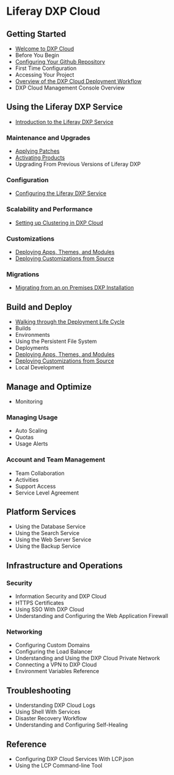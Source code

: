 # Liferay DXP Cloud

## Getting Started

* [Welcome to DXP Cloud](./getting-started/welcome-to-dxp-cloud.md)
* Before You Begin
* [Configuring Your Github Repository](./getting-started/configuring-your-github-repository.md)
* First Time Configuration
* Accessing Your Project
* [Overview of the DXP Cloud Deployment Workflow](./getting-started/overview-of-the-dxp-cloud-deployment-workflow.md)
* DXP Cloud Management Console Overview

## Using the Liferay DXP Service

* [Introduction to the Liferay DXP Service](./using-the-liferay-dxp-service/introduction-to-the-liferay-dxp-service.md)

### Maintenance and Upgrades

* [Applying Patches](./using-the-liferay-dxp-service/introduction-to-the-liferay-dxp-service.md#hotfixes)
* [Activating Products](./using-the-liferay-dxp-service/introduction-to-the-liferay-dxp-service.md#licenses)
* Upgrading From Previous Versions of Liferay DXP

### Configuration

* [Configuring the Liferay DXP Service](./using-the-liferay-dxp-service/configuring-the-liferay-dxp-service.md)

### Scalability and Performance

* [Setting up Clustering in DXP Cloud](./using-the-liferay-dxp-service/setting-up-clustering-in-dxp-cloud.md)

### Customizations

* [Deploying Apps, Themes, and Modules](./using-the-liferay-dxp-service/introduction-to-the-liferay-dxp-service.md#themes-portlets-and-osgi-modules)
* [Deploying Customizations from Source](./using-the-liferay-dxp-service/introduction-to-the-liferay-dxp-service.md#source-code)

### Migrations

* [Migrating from an on Premises DXP Installation](./using-the-liferay-dxp-service/migrating-from-an-on-premises-dxp-installation.md)

## Build and Deploy

* [Walking through the Deployment Life Cycle](./build-and-deploy/walking-through-the-deployment-life-cycle.md)
* Builds
* Environments
* Using the Persistent File System
* Deployments
* [Deploying Apps, Themes, and Modules](./using-the-liferay-dxp-service/introduction-to-the-liferay-dxp-service.md#themes-portlets-and-osgi-modules)
* [Deploying Customizations from Source](./using-the-liferay-dxp-service/introduction-to-the-liferay-dxp-service.md#source-code)
* Local Development

## Manage and Optimize

* Monitoring

### Managing Usage

* Auto Scaling
* Quotas
* Usage Alerts

### Account and Team Management

* Team Collaboration
* Activities
* Support Access
* Service Level Agreement

## Platform Services

* Using the Database Service
* Using the Search Service
* Using the Web Server Service
* Using the Backup Service

## Infrastructure and Operations

### Security

* Information Security and DXP Cloud
* HTTPS Certificates
* Using SSO With DXP Cloud
* Understanding and Configuring the Web Application Firewall

### Networking

* Configuring Custom Domains
* Configuring the Load Balancer
* Understanding and Using the DXP Cloud Private Network
* Connecting a VPN to DXP Cloud
* Environment Variables Reference

## Troubleshooting

* Understanding DXP Cloud Logs
* Using Shell With Services
* Disaster Recovery Workflow
* Understanding and Configuring Self-Healing

## Reference

* Configuring DXP Cloud Services With LCP.json
* Using the LCP Command-line Tool
